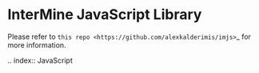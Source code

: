 InterMine JavaScript Library
============================

Please refer to `this repo <https://github.com/alexkalderimis/imjs>`_ for more information.


.. index:: JavaScript
